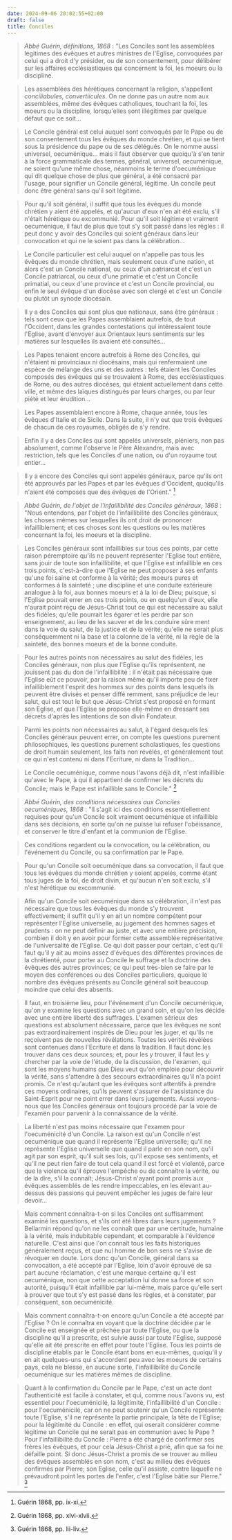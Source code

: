 ```yaml
---
date: 2024-09-06 20:02:55+02:00
draft: false
title: Conciles
---
```





> *Abbé Guérin, définitions, 1868* : "Les Conciles sont les assemblées légitimes des évêques et autres ministres de l'Eglise, convoquées par celui qui a droit d'y présider, ou de son consentement, pour délibérer sur les affaires ecclésiastiques qui concernent la foi, les moeurs ou la discipline.

> Les assemblées des hérétiques concernant la religion, s'appellent *conciliabules, convertiicules*. On ne donne pas un autre nom aux assemblées, même des évêques catholiques, touchant la foi, les moeurs ou la discipline, lorsqu'elles sont illégitimes par quelque défaut que ce soit...

> Le Concile général est celui auquel sont convoqués par le Pape ou de son consentement tous les évêques du monde chrétien, et qui se tient sous la présidence du pape ou de ses délégués. On le nomme aussi universel, oecuménique... mais il faut observer que quoiqu'à s'en tenir à la force grammaticale des termes, général, universel, oecuménique, ne soient qu'une même chose, néanmoins le terme d'oecuménique qui dit quelque chose de plus que général, a été consacré par l'usage, pour signifier un Concile général, légitime. Un concile peut donc être général sans qu'il soit légitime. 

> Pour qu'il soit général, il suffit que tous les évêques du monde chrétien y aient été appelés, et qu'aucun d'eux n'en ait été exclu, s'il n'était hérétique ou excommunié. Pour qu'il soit légitime et vraiment oecuménique, il faut de plus que tout s'y soit passé dans les règles : il peut donc y avoir des Conciles qui soient généraux dans leur convocation et qui ne le soient pas dans la célébration...

> Le Concile particulier est celui auquel on n'appelle pas tous les évêques du monde chrétien, mais seulement ceux d'une nation, et alors c'est un Concile national, ou ceux d'un patriarcat et c'est un Concile patriarcal, ou ceux d'une primatie et c'est un Concile primatial, ou ceux d'une province et c'est un Concile provincial, ou enfin le seul évêque d'un diocèse avec son clergé et c'est un Concile ou plutôt un synode diocésain.

> Il y a des Conciles qui sont plus que nationaux, sans être généraux : tels sont ceux que les Papes assemblaient autrefois, de tout l'Occident, dans les grandes contestations qui intéressaient toute l'Eglise, avant d'envoyer aux Orientaux leurs sentiments sur les matières sur lesquelles ils avaient été consultés...

> Les Papes tenaient encore autrefois à Rome des Conciles, qui n'étaient ni provinciaux ni diocésains, mais qui renfermaient une espèce de mélange des uns et des autres : tels étaient les Conciles composés des évêques qui se trouvaient à Rome, des ecclésiastiques de Rome, ou des autres diocèses, qui étaient actuellement dans cette ville, et même des laïques distingués par leurs charges, ou par leur piété et leur érudition...

> Les Papes assemblaient encore à Rome, chaque année, tous les évêques d'Italie et de Sicile. Dans la suite, il n'y eut que trois évêques de chacun de ces royaumes, obligés de s'y rendre.

> Enfin il y a des Conciles qui sont appelés universels, pléniers, non pas absolument, comme l'observe le Père Alexandre, mais avec restriction, tels que les Conciles d'une nation, ou d'un royaume tout entier...

> Il y a encore des Conciles qui sont appelés généraux, parce qu'ils ont été approuvés par les Papes et par les évêques d'Occident, quoiqu'ils n'aient été composés que des évêques de l'Orient." [^1]

[^1]: Guérin 1868, pp. ix-xi.

> *Abbé Guérin, de l'objet de l'infaillibilité des Conciles généraux, 1868* : "Nous entendons, par l'objet de l'infaillibilité des Conciles généraux, les choses mêmes sur lesquelles ils ont droit de prononcer infailliblement; et ces choses sont les questions ou les matières concernant la foi, les moeurs et la discipline.

> Les Conciles généraux sont infaillibles sur tous ces points, par cette raison péremptoire qu'ils ne peuvent représenter l'Eglise tout entière, sans jouir de toute son infaillibilité, et que l'Eglise est infaillible en ces trois points, c'est-à-dire que l'Eglise ne peut proposer à ses enfants qu'une foi saine et conforme à la vérité; des moeurs pures et conformes à la sainteté ; une discipline et une conduite extérieure analogue à la foi, aux bonnes moeurs et à la loi de Dieu; puisque, si l'Eglise pouvait errer en ces trois points, ou en quelqu'un d'eux, elle n'aurait point reçu de Jésus-Christ tout ce qui est nécessaire au salut des fidèles; qu'elle pourrait les égarer et les perdre par son enseignement, au lieu de les sauver et de les conduire sûre ment dans la voie du salut, de la justice et de la vérité; qu'elle ne serait plus conséquemment ni la base et la colonne de la vérité, ni la règle de la sainteté, des bonnes moeurs et de la bonne conduite.

> Pour les autres points non nécessaires au salut des fidèles, les Conciles généraux, non plus que l'Eglise qu'ils représentent, ne jouissent pas du don de l'infaillibilité : il n'était pas nécessaire que l'Eglise eût ce pouvoir, par la raison même qu'il importe peu de fixer infailliblement l'esprit des hommes sur des points dans lesquels ils peuvent être divisés et penser diffé remment, sans préjudice de leur salut, qui est tout le but que Jésus-Christ s'est proposé en formant son Eglise, et que l'Eglise se propose elle-même en dressant ses décrets d'après les intentions de son divin Fondateur.

> Parmi les points non nécessaires au salut, à l'égard desquels les Conciles généraux peuvent errer, on compte les questions purement philosophiques, les questions purement scholastiques, les questions de droit humain seulement, les faits non révélés, et généralement tout ce qui n'est contenu ni dans l'Ecriture, ni dans la Tradition...

> Le Concile oecuménique, comme nous l'avons déjà dit, n'est infaillible qu'avec le Pape, à qui il appartient de confirmer les décrets du Concile; mais le Pape est infaillible sans le Concile." [^2]

[^2]: Guérin 1868, pp. xlvi-xlvii.

> *Abbé Guérin, des conditions nécessaires aux Conciles oecuméniques, 1868* : "II s'agit ici des conditions essentiellement requises pour qu'un Concile soit vraiment oecuménique et infaillible dans ses décisions, en sorte qu'on ne puisse lui refuser l'obéissance, et conserver le titre d'enfant et la communion de l'Eglise.

> Ces conditions regardent ou la convocation, ou la célébration, ou l'événement du Concile, ou sa confirmation par le Pape.

> Pour qu'un Concile soit oecuménique dans sa convocation, il faut que tous les évêques du monde chrétien y soient appelés, comme étant tous juges de la foi, de droit divin, et qu'aucun n'en soit exclu, s'il n'est hérétique ou excommunié. 

> Afin qu'un Concile soit oecuménique dans sa célébration, il n'est pas nécessaire que tous les évêques du monde s'y trouvent effectivement; il suffit qu'il y en ait un nombre compétent pour représenter l'Eglise universelle, au jugement des hommes sages et prudents : on ne peut définir au juste, et avec une entière précision, combien il doit y en avoir pour former cette assemblée représentative de l'universalité de l'Eglise. Ce qui doit passer pour certain, c'est qu'il faut qu'il y ait au moins assez d'évêques des différentes provinces de la chrétienté, pour porter au Concile le suffrage et la doctrine des évêques des autres provinces; ce qui peut très-bien se faire par le moyen des conférences ou des Conciles particuliers, quoique le nombre des évêques présents au Concile général soit beaucoup moindre que celui des absents.

> Il faut, en troisième lieu, pour l'événement d'un Concile oecuménique, qu'on y examine les questions avec un grand soin, et qu'on les décide avec une entière liberté des suffrages. L'examen sérieux des questions est absolument nécessaire, parce que les évêques ne sont pas extraordinairement inspirés de Dieu pour les juger, et qu'ils ne reçoivent pas de nouvelles révélations. Toutes les vérités révélées sont contenues dans l'Ecriture et dans la tradition. Il faut donc les trouver dans ces deux sources; et, pour les y trouver, il faut les y chercher par la voie de l'étude, de la discussion, de l'examen, qui sont les moyens humains que Dieu veut qu'on emploie pour découvrir la vérité, sans s'attendre à des secours extraordinaires qu'il n'a point promis. Ce n'est qu'autant que les évêques sont attentifs à prendre ces moyens ordinaires, qu'ils peuvent s'assurer de l'assistance du Saint-Esprit pour ne point errer dans leurs jugements. Aussi voyons-nous que les Conciles généraux ont toujours procédé par la voie de l'examën pour parvenir à la connaissance de la vérité. 

> La liberté n'est pas moins nécessaire que l'examen pour l'oecuménicité d'un Concile. La raison est qu'un Concile n'est oecuménique que quand il représente l'Eglise universelle; qu'il ne représente l'Eglise universelle que quand il parle en son nom, qu'il agit par son esprit, qu'il suit ses lois, qu'il expose ses sentiments, et qu'il ne peut rien faire de tout cela quand il est forcé et violenté, parce que la violence qu'il éprouve l'empêche ou de connaître la vérité, ou de la dire, s'il la connaît; Jésus-Christ n'ayant point promis aux évêques assemblés de les rendre impeccables, en les élevant au-dessus des passions qui peuvent empêcher les juges de faire leur devoir...

> Mais comment connaîtra-t-on si les Conciles ont suffisamment examiné les questions, et s'ils ont été libres dans leurs jugements ? Bellarmin répond qu'on ne les connaît que par une certitude, humaine à la vérité, mais indubitable cependant, et comparable à l'évidence naturelle. C'est ainsi que l'on connaît tous les faits historiques généralement reçus, et que nul homme de bon sens ne s'avise de révoquer en doute. Lors donc qu'un Concile, général dans sa convocation, a été accepté par l'Eglise, loin d'avoir éprouvé de sa part aucune réclamation, c'est une marque certaine qu'il est oecuménique, non que cette acceptation lui donne sa force et son autorité, puisqu'il était infaillible par lui-même, mais parce qu'elle sert à prouver que tout s'y est passé dans les règles, et à constater, par conséquent, son oecuménicité.

> Mais comment connaîtra-t-on encore qu'un Concile a été accepté par l'Eglise ? On le connaîtra en voyant que la doctrine décidée par le Concile est enseignée et prêchée par toute l'Eglise, ou que la discipline qu'il a prescrite, est suivie aussi par toute l'Eglise, supposé qu'elle ait été prescrite en effet pour toute l'Eglise. Tous les points de discipline établis par le Concile étant bons en eux-mêmes, quoiqu'il y en ait quelques-uns qui s'accordent peu avec les moeurs de certains pays, cela ne blesse, en aucune sorte, l'infaillibilité du Concile oecuménique sur les matières mêmes de discipline.

> Quant à la confirmation du Concile par le Pape, c'est un acte dont l'authenticité est facile à constater, et qui, comme nous l'avons vu, est essentiel pour l'oecuménicilé, la légitimité, l'infaillibilité d'un Concile : pour l'oecuménicilé, car on ne peut soutenir qu'un Concile représente toute l'Eglise, s'il ne représente la partie principale, la tête de l'Eglise; pour la légitimité du Concile : en effet, qui oserait considérer comme légitime un Concile qui ne serait pas en communion avec le Pape ? Pour l'infaillibilité du Concile : Pierre a été chargé de confirmer ses frères les évêques, et pour cela Jésus-Christ a prié, afin que sa foi ne défaille point. Si donc Jésus-Christ a promis de se trouver au milieu des évêques assemblés en son nom, c'est au milieu des évêques confirmés par Pierre; son Eglise, celle qu'il assiste, contre laquelle ne prévaudront point les portes de l'enfer, c'est l'Eglise bâtie sur Pierre." [^3]

[^3]: Guérin 1868, pp. lii-liv.
